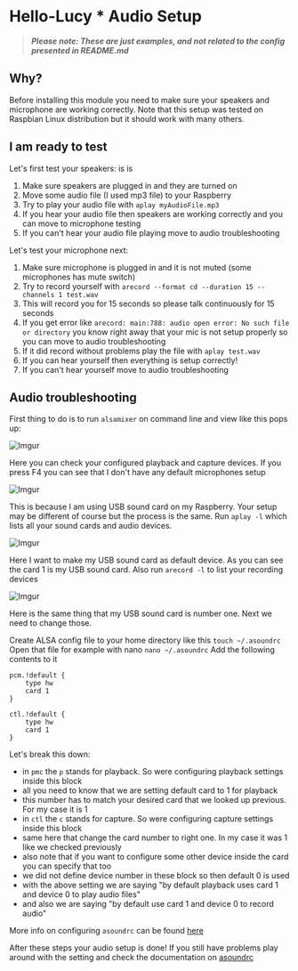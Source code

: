 # Hello-Lucy * Audio Setup

> ***Please note: These are just examples, and not related to the config presented in README.md***

## Why?

Before installing this module you need to make sure your speakers and microphone are working correctly.
Note that this setup was tested on Raspbian Linux distribution but it should work with many others.

## I am ready to test

Let's first test your speakers:
is is
1. Make sure speakers are plugged in and they are turned on
2. Move some audio file (I used mp3 file) to your Raspberry
3. Try to play your audio file with `aplay myAudioFile.mp3`
4. If you hear your audio file then speakers are working correctly and you can move to microphone testing
5. If you can't hear your audio file playing move to audio troubleshooting

Let's test your microphone next:

1. Make sure microphone is plugged in and it is not muted (some microphones has mute switch)
2. Try to record yourself with `arecord --format cd --duration 15 --channels 1 test.wav`
3. This will record you for 15 seconds so please talk continuously for 15 seconds
4. If you get error like `arecord: main:788: audio open error: No such file or directory` you know right away that your mic is not setup properly so you can move to audio troubleshooting
5. If it did record without problems play the file with `aplay test.wav`
6. If you can hear yourself then everything is setup correctly!
7. If you can't hear yourself move to audio troubleshooting

## Audio troubleshooting

First thing to do is to run `alsamixer` on command line and view like this pops up:

![Imgur](https://i.imgur.com/vXZzssQ.png)

Here you can check your configured playback and capture devices. If you press F4 you can see that I don't have any default microphones setup

![Imgur](https://i.imgur.com/ZDyInq9.png)

This is because I am using USB sound card on my Raspberry. Your setup may be different of course but the process is the same.
Run `aplay -l` which lists all your sound cards and audio devices.

![Imgur](https://i.imgur.com/72GDxex.png)

Here I want to make my USB sound card as default device. As you can see the card 1 is my USB sound card.
Also run `arecord -l` to list your recording devices

![Imgur](https://i.imgur.com/frl5K6s.png)

Here is the same thing that my USB sound card is number one. Next we need to change those.

Create ALSA config file to your home directory like this `touch ~/.asoundrc`
Open that file for example with nano `nano ~/.asoundrc`
Add the following contents to it

```
pcm.!default {
    type hw
    card 1
}

ctl.!default {
    type hw
    card 1
}
```

Let's break this down:

* in `pmc` the `p` stands for playback. So were configuring playback settings inside this block
* all you need to know that we are setting default card to 1 for playback
* this number has to match your desired card that we looked up previous. For my case it is 1
* in `ctl` the `c` stands for capture. So were configuring capture settings inside this block
* same here that change the card number to right one. In my case it was 1 like we checked previously
* also note that if you want to configure some other device inside the card you can specify that too
* we did not define device number in these block so then default 0 is used
* with the above setting we are saying "by default playback uses card 1 and device 0 to play audio files"
* and also we are saying "by default use card 1 and device 0 to record audio"

More info on configuring `asoundrc` can be found [here](https://www.alsa-project.org/main/index.php/Asoundrc)

After these steps your audio setup is done! If you still have problems play around with the setting and check the documentation on [asoundrc](https://www.alsa-project.org/main/index.php/Asoundrc)
